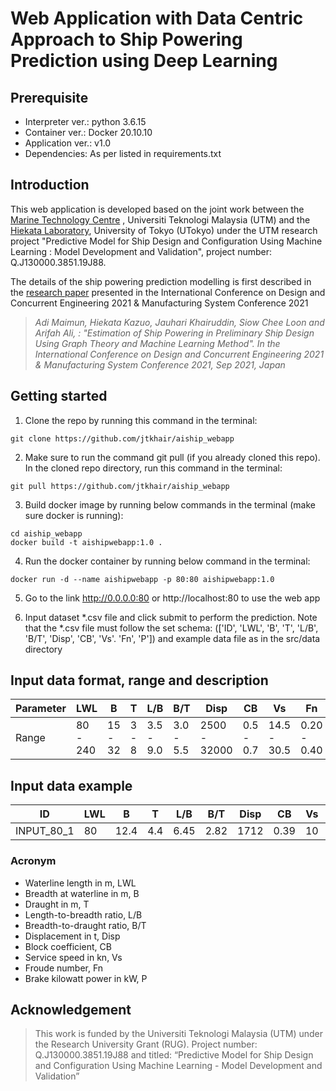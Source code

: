 # Web Application with Data Centric Approach to Ship Powering Prediction using Deep Learning

## Prerequisite
- Interpreter ver.: python 3.6.15
- Container ver.: Docker 20.10.10
- Application ver.: v1.0
- Dependencies: As per listed in requirements.txt

## Introduction
This web application is developed based on the joint work between the [Marine Technology Centre](http://www.mtc-utm.my/)
, Universiti Teknologi Malaysia (UTM) and the [Hiekata Laboratory](https://is.edu.k.u-tokyo.ac.jp/top), University of 
Tokyo (UTokyo) under the UTM research project "Predictive Model for Ship Design and Configuration Using Machine Learning
: Model Development and Validation", project number: Q.J130000.3851.19J88. 

The details of the ship powering prediction modelling is first described in the [research paper](https://bit.ly/3mL96kz) presented in the International Conference on Design and Concurrent Engineering 2021 & Manufacturing System Conference 2021

> _Adi Maimun, Hiekata Kazuo, Jauhari Khairuddin, Siow Chee Loon and Arifah Ali, : "Estimation of Ship Powering in
> Preliminary Ship Design Using Graph Theory and Machine Learning Method". In the International Conference on Design
> and Concurrent Engineering 2021 & Manufacturing System Conference 2021, Sep 2021, Japan_

## Getting started
1. Clone the repo by running this command in the terminal:

```
git clone https://github.com/jtkhair/aiship_webapp
```

2. Make sure to run the command git pull (if you already cloned this repo). In the cloned repo directory, run this 
command in the terminal:
```
git pull https://github.com/jtkhair/aiship_webapp
```

3. Build docker image by running below commands in the terminal (make sure docker is running):
```
cd aiship_webapp
docker build -t aishipwebapp:1.0 .
```

4. Run the docker container by running below command in the terminal:
```
docker run -d --name aishipwebapp -p 80:80 aishipwebapp:1.0
```

5. Go to the link http://0.0.0.0:80 or http://localhost:80 to use the web app

6. Input dataset *.csv file and click submit to perform the prediction. Note that the *.csv file must follow the set 
schema: (['ID', 'LWL', 'B', 'T', 'L/B', 'B/T', 'Disp', 'CB', 'Vs'. 'Fn', 'P']) and example data file as in the src/data directory

## Input data format, range and description

Parameter | LWL | B | T | L/B | B/T | Disp | CB |Vs | Fn | P | 
--- | --- | --- | --- |--- |--- |--- |--- |--- |--- |--- |
Range | 80 - 240 | 15 - 32 | 3 - 8 | 3.5 - 9.0 | 3.0 - 5.5 | 2500 - 32000 | 0.5 - 0.7 | 14.5 - 30.5 | 0.20 - 0.40 | 3000 - 70000 | 

## Input data example

ID | LWL | B | T | L/B | B/T | Disp | CB | Vs | Fn | P 
--- | --- | --- |--- |--- |--- |--- |--- |--- |--- |--- |
INPUT_80_1 | 80 | 12.4 | 4.4 | 6.45 | 2.82 | 1712 | 0.39 | 10 | 0.18 | Nan 

### Acronym
- Waterline length in m, LWL
- Breadth at waterline in m, B
- Draught in m, T
- Length-to-breadth ratio, L/B
- Breadth-to-draught ratio, B/T
- Displacement in t, Disp
- Block coefficient, CB
- Service speed in kn, Vs
- Froude number, Fn
- Brake kilowatt power in kW, P

## Acknowledgement
> This work is funded by the Universiti Teknologi Malaysia (UTM) under the Research University Grant (RUG).
Project number: Q.J130000.3851.19J88 and titled: “Predictive Model for Ship Design and Configuration Using Machine
Learning - Model Development and Validation”
